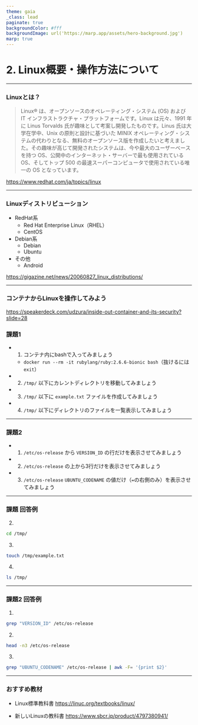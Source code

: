 ```yaml
---
theme: gaia
_class: lead
paginate: true
backgroundColor: #fff
backgroundImage: url('https://marp.app/assets/hero-background.jpg')
marp: true
---
```


# 2. Linux概要・操作方法について

---

### Linuxとは？

> Linux® は、オープンソースのオペレーティング・システム (OS) および IT インフラストラクチャ・プラットフォームです。Linux は元々、1991 年に Linus Torvalds 氏が趣味として考案し開発したものです。Linus 氏は大学在学中、Unix の原則と設計に基づいた MINIX オペレーティング・システムの代わりとなる、無料のオープンソース版を作成したいと考えました。その趣味が高じて開発されたシステムは、今や最大のユーザーベースを持つ OS、公開中のインターネット・サーバーで最も使用されている OS、そしてトップ 500 の最速スーパーコンピュータで使用されている唯一の OS となっています。

https://www.redhat.com/ja/topics/linux

---

### Linuxディストリビューション
* RedHat系
  * Red Hat Enterprise Linux（RHEL）
  * CentOS
* Debian系
  * Debian
  * Ubuntu
* その他
  * Android

https://gigazine.net/news/20060827_linux_distributions/

---

### コンテナからLinuxを操作してみよう

https://speakerdeck.com/udzura/inside-out-container-and-its-security?slide=28

### 課題1
* 1. コンテナ内にbashで入ってみましょう
  * `docker run --rm -it rubylang/ruby:2.6.6-bionic bash`（抜けるには `exit`）
* 2. `/tmp/` 以下にカレントディレクトリを移動してみましょう
* 3. `/tmp/` 以下に `example.txt` ファイルを作成してみましょう
* 4. `/tmp/` 以下にディレクトリのファイルを一覧表示してみましょう
---

### 課題2
* 1. `/etc/os-release` から `VERSION_ID` の行だけを表示させてみましょう
* 2. `/etc/os-release` の上から3行だけを表示させてみましょう
* 3. `/etc/os-release` `UBUNTU_CODENAME` の値だけ（`=`の右側のみ）を表示させてみましょう

---

### 課題 回答例

2.

```bash
cd /tmp/
```

3.

```bash
touch /tmp/example.txt
```

4.

```bash
ls /tmp/
```

---

### 課題2 回答例

1.

```bash
grep "VERSION_ID" /etc/os-release
```

2.

```bash
head -n3 /etc/os-release
```

3.

```bash
grep "UBUNTU_CODENAME" /etc/os-release | awk -F= '{print $2}'
```

---

### おすすめ教材

* Linux標準教科書
https://linuc.org/textbooks/linux/

* 新しいLinuxの教科書
https://www.sbcr.jp/product/4797380941/
